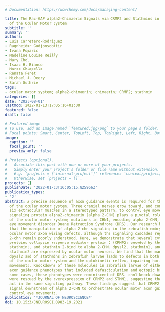 ```yaml
---
# Documentation: https://wowchemy.com/docs/managing-content/

title: The Rac-GAP alpha2-Chimaerin Signals via CRMP2 and Stathmins in the Development
  of the Ocular Motor System
subtitle: ''
summary: ''
authors:
- Luis Carretero-Rodriguez
- Ragnheidur Gudjonsdottir
- Ivana Poparic
- Madeline Louise Reilly
- Mary Chol
- Isaac H. Bianco
- Marco Chiapello
- Renata Feret
- Michael J. Deery
- Sarah Guthrie
tags:
- ocular motor system; alpha2-chimaerin; chimaerin; CRMP2; stathmin
categories: []
date: '2021-08-01'
lastmod: 2022-01-13T17:05:16+01:00
featured: false
draft: false

# Featured image
# To use, add an image named `featured.jpg/png` to your page's folder.
# Focal points: Smart, Center, TopLeft, Top, TopRight, Left, Right, BottomLeft, Bottom, BottomRight.
image:
  caption: ''
  focal_point: ''
  preview_only: false

# Projects (optional).
#   Associate this post with one or more of your projects.
#   Simply enter your project's folder or file name without extension.
#   E.g. `projects = ["internal-project"]` references `content/project/deep-learning/index.md`.
#   Otherwise, set `projects = []`.
projects: []
publishDate: '2022-01-13T16:05:15.825966Z'
publication_types:
- '2'
abstract: A precise sequence of axon guidance events is required for the development
  of the ocular motor system. Three cranial nerves grow toward, and connect with,
  six extraocular muscles in a stereotyped pattern, to control eye movements. The
  signaling protein alpha2-chimaerin (alpha 2-CHN) plays a pivotal role in the formation
  of the ocular motor system; mutations in CHN1, encoding alpha 2-CHN, cause the human
  eye movement disorder Duane Retraction Syndrome (DRS). Our research has demonstrated
  that the manipulation of alpha 2-chn signaling in the zebrafish embryo leads to
  ocular motor axon wiring defects, although the signaling cascades regulated by alpha
  2-chn remain poorly understood. Here, we demonstrate that several cytoskeletal regulatory
  proteins-collapsin response mediator protein 2 (CRMP2; encoded by the gene dpysl2),
  stathmin1, and stathmin 2-bind to alpha 2-CHN. dpysl2, stathmin1, and especially
  stathmin2 are expressed by ocular motor neurons. We find that the manipulation of
  dpysl2 and of stathmins in zebrafish larvae leads to defects in both the axon wiring
  of the ocular motor system and the optokinetic reflex, impairing horizontal eye
  movements. Knockdowns of these molecules in zebrafish larvae of either sex caused
  axon guidance phenotypes that included defasciculation and ectopic branching; in
  some cases, these phenotypes were reminiscent of DRS. chn1 knock-down phenotypes
  were rescued by the overexpression of CRMP2 and STMN1, suggesting that these proteins
  act in the same signaling pathway. These findings suggest that CRMP2 and stathmins
  signal downstream of alpha 2-CHN to orchestrate ocular motor axon guidance and to
  control eye movements.
publication: '*JOURNAL OF NEUROSCIENCE*'
doi: 10.1523/JNEUROSCI.0983-19.2021
---
```

